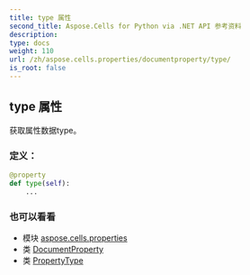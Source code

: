 ```yaml
---
title: type 属性
second_title: Aspose.Cells for Python via .NET API 参考资料
description:
type: docs
weight: 110
url: /zh/aspose.cells.properties/documentproperty/type/
is_root: false
---
```

## type 属性

获取属性数据type。
### 定义：
```python
@property
def type(self):
    ...
```

### 也可以看看
* 模块 [aspose.cells.properties](../../)
* 类 [DocumentProperty](/cells/python-net/zh/aspose.cells.properties/documentproperty)
* 类 [PropertyType](/cells/python-net/zh/aspose.cells.properties/propertytype)
